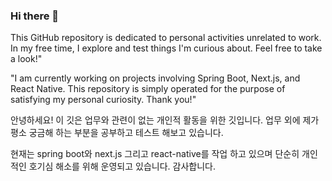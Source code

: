 ### Hi there 👋

This GitHub repository is dedicated to personal activities unrelated to work. 
In my free time, I explore and test things I'm curious about. Feel free to take a look!"

"I am currently working on projects involving Spring Boot, Next.js, and React Native. 
This repository is simply operated for the purpose of satisfying my personal curiosity. Thank you!"

안녕하세요! 이 깃은 업무와 관련이 없는 개인적 활동을 위한 깃입니다.  업무 외에 제가 평소 궁금해 하는 부분을 공부하고 테스트 해보고 있습니다. 

현재는 spring boot와 next.js 그리고 react-native를 작업 하고 있으며 단순히 개인적인 호기심 해소를 위해 운영되고 있습니다. 감사합니다.

<!--
**nam-yeun-hwa/nam-yeun-hwa** is a ✨ _special_ ✨ repository because its `README.md` (this file) appears on your GitHub profile.

Here are some ideas to get you started:

- 🔭 I’m currently working on ...
- 🌱 I’m currently learning ...
- 👯 I’m looking to collaborate on ...
- 🤔 I’m looking for help with ...
- 💬 Ask me about ...
- 📫 How to reach me: ...
- 😄 Pronouns: ...
- ⚡ Fun fact: ...
-->
